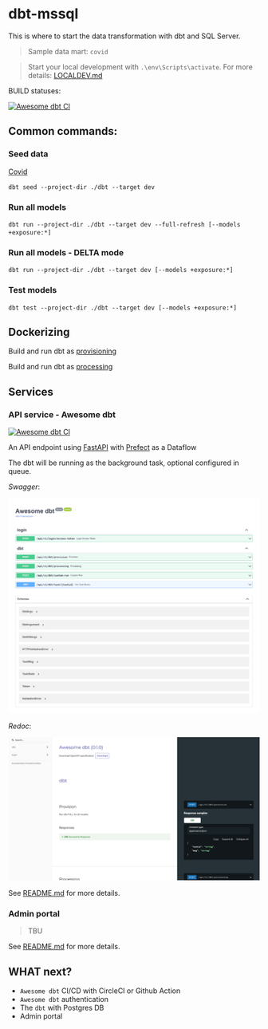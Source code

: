 # dbt-mssql
This is where to start the data transformation with dbt and SQL Server.
> Sample data mart: `covid`

> Start your local development with `.\env\Scripts\activate`. For more details: [LOCALDEV.md](LOCALDEV.md)

BUILD statuses:

[![Awesome dbt CI](https://github.com/datnguye/dbt-mssql/actions/workflows/di-awesome-dbt.yml/badge.svg?branch=main)](https://github.com/datnguye/dbt-mssql/actions/workflows/di-awesome-dbt.yml)


## Common commands:
### Seed data
[Covid](/dbt/data/covid/covid_raw.csv)
```
dbt seed --project-dir ./dbt --target dev
```

### Run all models
```
dbt run --project-dir ./dbt --target dev --full-refresh [--models +exposure:*]
```

### Run all models - DELTA mode
```
dbt run --project-dir ./dbt --target dev [--models +exposure:*]
```

### Test models
```
dbt test --project-dir ./dbt --target dev [--models +exposure:*]
```

## Dockerizing
Build and run dbt as [provisioning](/.docker/provision.md)

Build and run dbt as [processing](/.docker/processing.md)


## Services
### API service - Awesome dbt
[![Awesome dbt CI](https://github.com/datnguye/dbt-mssql/actions/workflows/di-awesome-dbt.yml/badge.svg?branch=main)](https://github.com/datnguye/dbt-mssql/actions/workflows/di-awesome-dbt.yml)

An API endpoint using [FastAPI](https://fastapi.tiangolo.com) with [Prefect](https://docs.prefect.io/) as a Dataflow

The dbt will be running as the background task, optional configured in queue.

*Swagger*:

![Alt text](/services/api_service/.insomia/awesome-dbt-api-docs-2021-10-03.png?raw=true "api redoc")

*Redoc*:

![Alt text](/services/api_service/.insomia/awesome-dbt-api-redoc-2021-10-03.png?raw=true "api redoc")


See [README.md](/services/api_service/README.md) for more details.


### Admin portal
> TBU

See [README.md](/services/admin_portal/README.md) for more details.


## WHAT next?
- `Awesome dbt` CI/CD with CircleCI or Github Action
- `Awesome dbt` authentication
- The `dbt` with Postgres DB
- Admin portal
